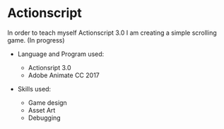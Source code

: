 # Actionscript

In order to teach myself Actionscript 3.0 I am creating a simple scrolling game.
(In progress) 

- Language and Program used:
  - Actionsript 3.0 
  - Adobe Animate CC 2017
  
- Skills used:
  - Game design
  - Asset Art
  - Debugging
  
